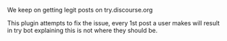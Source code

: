 We keep on getting legit posts on try.discourse.org

This plugin attempts to fix the issue, every 1st post a user makes
will result in try bot explaining this is not where they should be.

